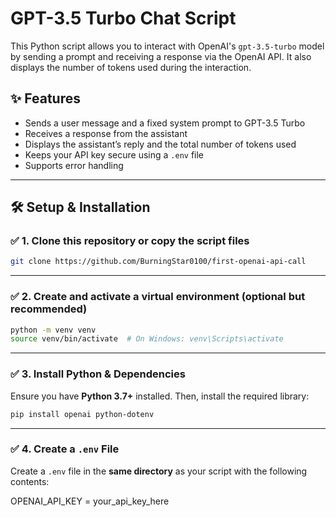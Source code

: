 # GPT-3.5 Turbo Chat Script

This Python script allows you to interact with OpenAI's `gpt-3.5-turbo` model by sending a prompt and receiving a response via the OpenAI API. It also displays the number of tokens used during the interaction.

## ✨ Features

- Sends a user message and a fixed system prompt to GPT-3.5 Turbo
- Receives a response from the assistant
- Displays the assistant’s reply and the total number of tokens used
- Keeps your API key secure using a `.env` file
- Supports error handling

---

## 🛠️ Setup & Installation

### ✅ 1. Clone this repository or copy the script files

```bash
git clone https://github.com/BurningStar0100/first-openai-api-call
```
---

### ✅ 2. Create and activate a virtual environment (optional but recommended)

```bash
python -m venv venv
source venv/bin/activate  # On Windows: venv\Scripts\activate
```
---

### ✅ 3. Install Python & Dependencies

Ensure you have **Python 3.7+** installed. Then, install the required library:

```bash
pip install openai python-dotenv
```
---

### ✅ 4. Create a `.env` File

Create a `.env` file in the **same directory** as your script with the following contents:

OPENAI_API_KEY = your_api_key_here
